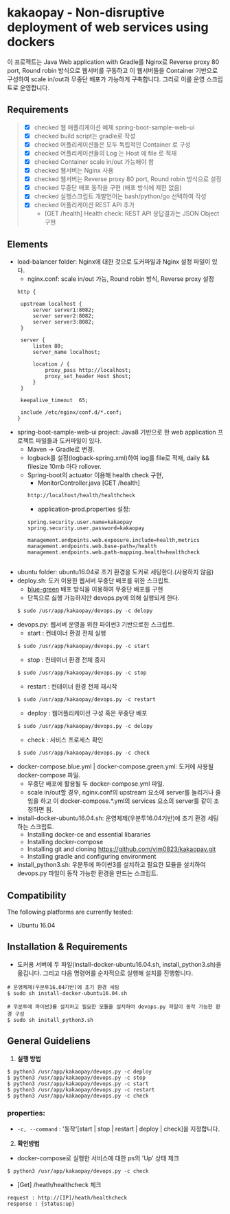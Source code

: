 # kakaopay - Non-disruptive deployment of web services using dockers
이 프로젝트는 Java Web application with Gradle를 Nginx로 Reverse proxy 80 port, Round robin 방식으로 웹서버를 구동하고 이 웹서버들을 Container 기반으로 구성하여 scale in/out과 무중단 배포가 가능하게 구축합니다. 그리로 이를 운영 스크립트로 운영합니다.

## Requirements
> * [x] checked 웹 애플리케이션 예제 spring-boot-sample-web-ui
> * [x] checked build script는 gradle로 작성
> * [x] checked 어플리케이션들은 모두 독립적인 Container 로 구성
> * [x] checked 어플리케이션들의 Log 는 Host 에 file 로 적재
> * [x] checked Container scale in/out 가능해야 함
> * [x] checked 웹서버는 Nginx 사용
> * [x] checked 웹서버는 Reverse proxy 80 port, Round robin 방식으로 설정
> * [x] checked 무중단 배포 동작을 구현 (배포 방식에 제한 없음)
> * [x] checked 실행스크립트 개발언어는 bash/python/go 선택하여 작성
> * [x] checked 어플리케이션 REST API 추가
>   - [GET /health] Health check: REST API 응답결과는 JSON Object 구현

## Elements
 - load-balancer folder: Nginx에 대한 것으로 도커파일과 Nginx 설정 파일이 있다.
   - nginx.conf: scale in/out 가능, Round robin 방식, Reverse proxy 설정 
   ```
   http {

    upstream localhost {
        server server1:8082;
        server server2:8082;
        server server3:8082;
    }

    server {
        listen 80;
        server_name localhost;

        location / {
            proxy_pass http://localhost;
            proxy_set_header Host $host;
        }
    }
 
    keepalive_timeout  65;
 
    include /etc/nginx/conf.d/*.conf;
   }
   ```
 - spring-boot-sample-web-ui project: Java8 기반으로 한 web application 프로젝트 파일들과 도커파일이 있다.
   - Maven -> Gradle로 변경.
   - logback를 설정(logback-spring.xml)하여 log를 file로 적재, daily && filesize 10mb 마다 rollover.
   - Spring-boot의 actuator 이용해 health check 구현, 
     - MonitorController.java [GET /health] 
     ```
     http://localhost/health/healthcheck
     ```
     - application-prod.properties 설정:
     ```
     spring.security.user.name=kakaopay
     spring.security.user.password=kakaopay
     
     management.endpoints.web.exposure.include=health,metrics
     management.endpoints.web.base-path=/health
     management.endpoints.web.path-mapping.health=healthcheck
    ```
 - ubuntu folder: ubuntu16.04로 초기 환경을 도커로 세팅한다.(사용하지 않음)
 - deploy.sh: 도커 이용한 웹서버 무중단 배포를 위한 스크립트.
   - [blue-green](https://subicura.com/2016/06/07/zero-downtime-docker-deployment.html, "BlueGreenDeployment") 배포 방식을 이용하여 무중단 배포를 구현
   - 단독으로 싫행 가능하지만 devops.py에 의해 실행되게 한다.
   ```
   $ sudo /usr/app/kakaopay/devops.py -c delopy
   ```
 - devops.py: 웹서버 운영을 위한 파이썬3 기반으로한 스크립트.
   - start : 컨테이너 환경 전체 실행
   ```
   $ sudo /usr/app/kakaopay/devops.py -c start
   ```
   - stop : 컨테이너 환경 전체 중지
   ```
   $ sudo /usr/app/kakaopay/devops.py -c stop
   ```
   - restart : 컨테이너 환경 전체 재시작
   ```
   $ sudo /usr/app/kakaopay/devops.py -c restart
   ```
   - deploy : 웹어플리케이션 구성 혹은 무중단 배포
   ```
   $ sudo /usr/app/kakaopay/devops.py -c delopy
   ```
   - check : 서비스 프로세스 확인
   ```
   $ sudo /usr/app/kakaopay/devops.py -c check
   ```
 - docker-compose.blue.yml | docker-compose.green.yml: 도커에 사용될 docker-compose 파일.
   - 무중단 배포에 활용될 두 docker-compose.yml 파일.
   - scale in/out할 경우, nginx.conf의 upstream 요소에 server를 늘리거나 줄임을 하고 이 docker-compose.*.yml의 services 요소의 server를 같이 조정하면 됨.
 - install-docker-ubuntu16.04.sh: 운영체제(우분투16.04기반)에 초기 환경 세팅하는 스크립트.
   - Installing docker-ce and essential libararies
   - Installing docker-compose
   - Installing git and cloning https://github.com/yim0823/kakaopay.git
   - Installing gradle and configuring environment
 - install_python3.sh: 우분투에 파이썬3를 설치하고 필요한 모듈을 설치하여 devops.py 파일이 동작 가능한 환경을 만드는 스크립트.

## Compatibility
The following platforms are currently tested:
- Ubuntu 16.04

## Installation & Requirements
 - 도커용 서버에 두 파일(install-docker-ubuntu16.04.sh, install_python3.sh)을 옮깁니다. 그리고 다음 명령어를 순차적으로 실행해 설치를 진행합니다.
 ```
 # 운영체제(우분투16.04기반)에 초기 환경 세팅
 $ sudo sh install-docker-ubuntu16.04.sh
 
 # 우분투에 파이썬3를 설치하고 필요한 모듈을 설치하여 devops.py 파일이 동작 가능한 환경 구성
 $ sudo sh install_python3.sh
 ```

## General Guideliens
1. **실행 방법** 
```
$ python3 /usr/app/kakaopay/devops.py -c deploy
$ python3 /usr/app/kakaopay/devops.py -c stop
$ python3 /usr/app/kakaopay/devops.py -c start
$ python3 /usr/app/kakaopay/devops.py -c restart
$ python3 /usr/app/kakaopay/devops.py -c check
```
### properties:
- `-c, --command` : '동작'[start | stop | restart | deploy | check]을 지정합니다.

2. **확인방법**
 - docker-compose로 실행한 서비스에 대한 ps의 'Up' 상태 체크
 ```
 $ python3 /usr/app/kakaopay/devops.py -c check
 ```
 - [Get] /heath/healthcheck 체크
 ```
 request : http://[IP]/heath/healthcheck
 response : {status:up}
 ```
